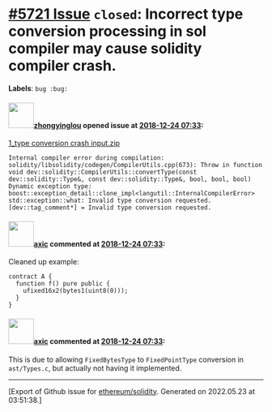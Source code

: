 # [\#5721 Issue](https://github.com/ethereum/solidity/issues/5721) `closed`: Incorrect type conversion processing in sol compiler may cause solidity compiler  crash.
**Labels**: `bug :bug:`


#### <img src="https://avatars.githubusercontent.com/u/41097671?v=4" width="50">[zhongyinglou](https://github.com/zhongyinglou) opened issue at [2018-12-24 07:33](https://github.com/ethereum/solidity/issues/5721):

[1_type conversion crash input.zip](https://github.com/ethereum/solidity/files/2706810/1_type.conversion.crash.input.zip)

```
Internal compiler error during compilation:
solidity/libsolidity/codegen/CompilerUtils.cpp(673): Throw in function void dev::solidity::CompilerUtils::convertType(const dev::solidity::Type&, const dev::solidity::Type&, bool, bool, bool)
Dynamic exception type: boost::exception_detail::clone_impl<langutil::InternalCompilerError>
std::exception::what: Invalid type conversion requested.
[dev::tag_comment*] = Invalid type conversion requested.
```

#### <img src="https://avatars.githubusercontent.com/u/20340?v=4" width="50">[axic](https://github.com/axic) commented at [2018-12-24 07:33](https://github.com/ethereum/solidity/issues/5721#issuecomment-467137406):

Cleaned up example:
```
contract A {
  function f() pure public {
    ufixed16x2(bytes1(uint8(0)));
  }
}
```

#### <img src="https://avatars.githubusercontent.com/u/20340?v=4" width="50">[axic](https://github.com/axic) commented at [2018-12-24 07:33](https://github.com/ethereum/solidity/issues/5721#issuecomment-467138845):

This is due to allowing `FixedBytesType` to `FixedPointType` conversion in `ast/Types.c`, but actually not having it implemented.


-------------------------------------------------------------------------------



[Export of Github issue for [ethereum/solidity](https://github.com/ethereum/solidity). Generated on 2022.05.23 at 03:51:38.]
